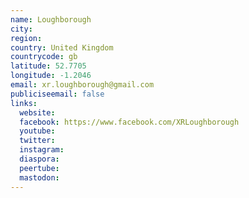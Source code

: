 ```yaml
---
name: Loughborough
city:
region:
country: United Kingdom
countrycode: gb
latitude: 52.7705
longitude: -1.2046
email: xr.loughborough@gmail.com
publiciseemail: false
links:
  website:
  facebook: https://www.facebook.com/XRLoughborough
  youtube:
  twitter:
  instagram:
  diaspora:
  peertube:
  mastodon:
---
```

